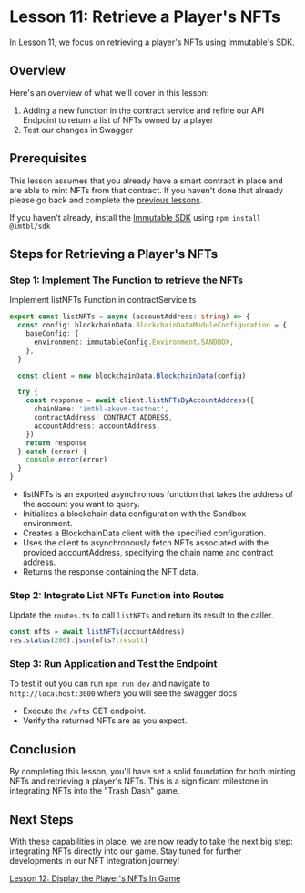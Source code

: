 # Lesson 11: Retrieve a Player's NFTs
In Lesson 11, we focus on retrieving a player's NFTs using Immutable's SDK.

## Overview
Here's an overview of what we'll cover in this lesson:
1. Adding a new function in the contract service and refine our API Endpoint to return a list of NFTs owned by a player
2. Test our changes in Swagger

## Prerequisites
This lesson assumes that you already have a smart contract in place and are able to mint NFTs from that contract. If you haven't done that already please go back and complete the [previous lessons](../10-Minting-Endpoint/README.md).

If you haven't already, install the [Immutable SDK](https://docs.immutable.com/docs/zkEVM/sdks/typescript) using `npm install @imtbl/sdk`

## Steps for Retrieving a Player's NFTs

### Step 1: Implement The Function to retrieve the NFTs

Implement listNFTs Function in contractService.ts

```typescript
export const listNFTs = async (accountAddress: string) => {
  const config: blockchainData.BlockchainDataModuleConfiguration = {
    baseConfig: {
      environment: immutableConfig.Environment.SANDBOX,
    },
  }

  const client = new blockchainData.BlockchainData(config)

  try {
    const response = await client.listNFTsByAccountAddress({
      chainName: 'imtbl-zkevm-testnet',
      contractAddress: CONTRACT_ADDRESS,
      accountAddress: accountAddress,
    })
    return response
  } catch (error) {
    console.error(error)
  }
}
```
- listNFTs is an exported asynchronous function that takes the address of the account you want to query.
- Initializes a blockchain data configuration with the Sandbox environment.
- Creates a BlockchainData client with the specified configuration.
- Uses the client to asynchronously fetch NFTs associated with the provided accountAddress, specifying the chain name and contract address.
- Returns the response containing the NFT data.

### Step 2: Integrate List NFTs Function into Routes
Update the `routes.ts` to call `listNFTs` and return its result to the caller.

```typescript
const nfts = await listNFTs(accountAddress)
res.status(200).json(nfts?.result)
```

### Step 3: Run Application and Test the Endpoint
To test it out you can run `npm run dev` and navigate to `http://localhost:3000` where you will see the swagger docs
- Execute the `/nfts` GET endpoint.
- Verify the returned NFTs are as you expect.

## Conclusion
By completing this lesson, you'll have set a solid foundation for both minting NFTs and retrieving a player's NFTs. This is a significant milestone in integrating NFTs into the "Trash Dash" game.

## Next Steps
With these capabilities in place, we are now ready to take the next big step: integrating NFTs directly into our game. Stay tuned for further developments in our NFT integration journey!

[Lesson 12: Display the Player's NFTs In Game](../12-Display-the-Players-NFTs/README.md)
